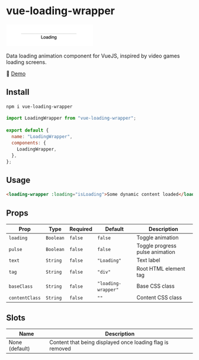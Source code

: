 # vue-loading-wrapper

![showcase](showcase.gif "showcase")

Data loading animation component for VueJS, inspired by video games loading screens.

🎥 [Demo](https://liutkin.github.io/vue-loading-wrapper/)

## Install

```bash
npm i vue-loading-wrapper
```

```js
import LoadingWrapper from "vue-loading-wrapper";

export default {
  name: "LoadingWrapper",
  components: {
    LoadingWrapper,
  },
};
```

## Usage

```html
<loading-wrapper :loading="isLoading">Some dynamic content loaded</loading-wrapper>
```

## Props

| Prop           | Type      | Required | Default             | Description                     |
| -------------- | --------- | -------- | ------------------- | ------------------------------- |
| `loading`      | `Boolean` | `false`  | `false`             | Toggle animation                |
| `pulse`        | `Boolean` | `false`  | `false`             | Toggle progress pulse animation |
| `text`         | `String`  | `false`  | `"Loading"`         | Text label                      |
| `tag`          | `String`  | `false`  | `"div"`             | Root HTML element tag           |
| `baseClass`    | `String`  | `false`  | `"loading-wrapper"` | Base CSS class                  |
| `contentClass` | `String`  | `false`  | `""`                | Content CSS class               |

## Slots

| Name           | Description                                               |
| -------------- | --------------------------------------------------------- |
| None (default) | Content that being displayed once loading flag is removed |
